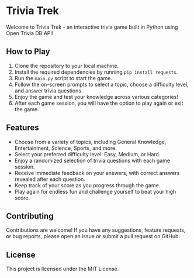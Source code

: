 # Trivia Trek

Welcome to Trivia Trek - an interactive trivia game built in Python using Open Trivia DB API!

## How to Play

1. Clone the repository to your local machine.
2. Install the required dependencies by running `pip install requests`.
3. Run the `main.py` script to start the game.
4. Follow the on-screen prompts to select a topic, choose a difficulty level, and answer trivia questions.
5. Enjoy the game and test your knowledge across various categories!
6. After each game session, you will have the option to play again or exit the game.

## Features

- Choose from a variety of topics, including General Knowledge, Entertainment, Science, Sports, and more.
- Select your preferred difficulty level: Easy, Medium, or Hard.
- Enjoy a randomized selection of trivia questions with each game session.
- Receive immediate feedback on your answers, with correct answers revealed after each question.
- Keep track of your score as you progress through the game.
- Play again for endless fun and challenge yourself to beat your high score.

## Contributing

Contributions are welcome! If you have any suggestions, feature requests, or bug reports, please open an issue or submit a pull request on GitHub.

## License

This project is licensed under the MIT License.
